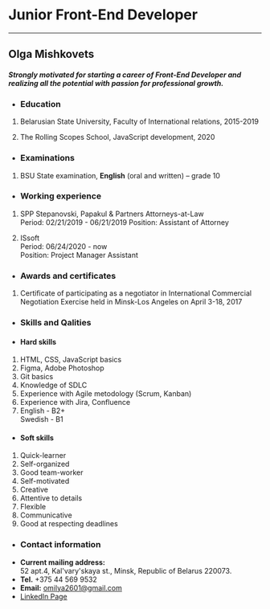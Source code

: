 # Junior Front-End Developer

***

## Olga Mishkovets

#### *Strongly motivated for starting a career of Front-End Developer and realizing all the potential with passion for professional growth.*

* ### Education

1. Belarusian State University, Faculty of International relations, 2015-2019

2. The Rolling Scopes School, JavaScript development, 2020

* ### Examinations

1. BSU State examination, **English** (oral and written) – grade 10

* ### Working experience 

1. SPP Stepanovski, Papakul & Partners Attorneys-at-Law  
Period: 02/21/2019 - 06/21/2019
Position: Assistant of Attorney

2. ISsoft  
Period: 06/24/2020 - now  
Position: Project Manager Assistant

* ### Awards and certificates 

1. Certificate of participating as a negotiator in International Commercial Negotiation Exercise held in Minsk-Los Angeles on April 3-18, 2017 

* ### Skills and Qalities

* #### Hard skills

1. HTML, CSS, JavaScript basics
2. Figma, Adobe Photoshop
3. Git basics
4. Knowledge of SDLC
5. Experience with Agile metodology (Scrum, Kanban)
6. Experience with Jira, Confluence 
7. English - B2+  
Swedish - B1

* #### Soft skills

1. Quick-learner
2. Self-organized
3. Good team-worker
4. Self-motivated
5. Creative
6. Attentive to details
7. Flexible
8. Communicative
9. Good at respecting deadlines 

* ### Contact information

+ **Current mailing address:**  
52 apt.4, Kal'vary'skaya st., Minsk, Republic of Belarus 220073.  
+ **Tel.** +375 44 569 9532 
+ **Email:** omilya2601@gmail.com
+ [LinkedIn Page](https://www.linkedin.com/in/olga-mishkovets-0971b0189/) 